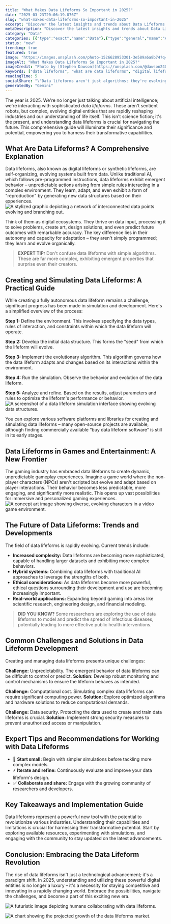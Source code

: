 ```yaml
---
title: "What Makes Data Lifeforms So Important in 2025?"
date: "2025-03-23T20:06:19.876Z"
slug: "what-makes-data-lifeforms-so-important-in-2025"
excerpt: "Discover the latest insights and trends about Data Lifeforms. This comprehensive guide covers everything you need to know about Data Lifeforms in 2025."
metaDescription: "Discover the latest insights and trends about Data Lifeforms. This comprehensive guide covers everything you need to know about Data Lifeforms in 2025."
category: "Data"
categories: [{"type":"exact","name":"Data"},{"type":"general","name":"Artificial Life"},{"type":"medium","name":"Computational Biology"},{"type":"specific","name":"Genetic Algorithms"},{"type":"niche","name":"Artificial Evolution"}]
status: "new"
trending: true
featured: true
image: "https://images.unsplash.com/photo-1526628953301-3e589a6a8b74?q=85&w=1200&fit=max&fm=webp&auto=compress"
imageAlt: "What Makes Data Lifeforms So Important in 2025?"
imageCredit: "Photo by [Stephen Dawson](https://unsplash.com/@dawson2406) on Unsplash"
keywords: ["data lifeforms", "what are data lifeforms", "digital lifeforms", "synthetic lifeforms", "data lifeforms explained", "create data lifeforms", "data lifeform simulation", "buy data lifeform software", "data lifeforms in games", "future of data lifeforms"]
readingTime: 5
socialShare: "\"Data lifeforms aren't just algorithms; they're evolving digital ecosystems shaping our future.  Are we ready to embrace their unpredictable power?\""
generatedBy: "Gemini"
---
```




The year is 2025.  We're no longer just talking about artificial intelligence; we're interacting with sophisticated *data lifeforms*.  These aren't sentient robots, but complex, evolving digital entities that are rapidly reshaping industries and our understanding of life itself. This isn't science fiction; it's the present, and understanding data lifeforms is crucial for navigating the future. This comprehensive guide will illuminate their significance and potential, empowering you to harness their transformative capabilities.

## What Are Data Lifeforms? A Comprehensive Explanation

Data lifeforms, also known as digital lifeforms or synthetic lifeforms, are self-organizing, evolving systems built from data. Unlike traditional AI, which follows pre-programmed instructions, data lifeforms exhibit emergent behavior – unpredictable actions arising from simple rules interacting in a complex environment.  They learn, adapt, and even exhibit a form of "reproduction" by generating new data structures based on their experiences. ![A stylized graphic depicting a network of interconnected data points evolving and branching out.](https://images.unsplash.com/photo-1526628953301-3e589a6a8b74?q=85&w=1200&fit=max&fm=webp&auto=compress)

Think of them as digital ecosystems.  They thrive on data input, processing it to solve problems, create art, design solutions, and even predict future outcomes with remarkable accuracy.  The key difference lies in their autonomy and capacity for adaptation – they aren't simply programmed; they learn and evolve organically.

> **EXPERT TIP:**  Don't confuse data lifeforms with simple algorithms.  These are far more complex, exhibiting emergent properties that surprise even their creators.

## Creating and Simulating Data Lifeforms: A Practical Guide

While creating a fully autonomous data lifeform remains a challenge, significant progress has been made in simulation and development.  Here's a simplified overview of the process:

**Step 1:** Define the environment.  This involves specifying the data types, rules of interaction, and constraints within which the data lifeform will operate.

**Step 2:** Develop the initial data structure. This forms the "seed" from which the lifeform will evolve.

**Step 3:** Implement the evolutionary algorithm. This algorithm governs how the data lifeform adapts and changes based on its interactions within the environment.

**Step 4:**  Run the simulation. Observe the behavior and evolution of the data lifeform.

**Step 5:** Analyze and refine.  Based on the results, adjust parameters and rules to optimize the lifeform's performance or behavior.  ![A screenshot of a data lifeform simulation interface showing evolving data structures.](https://images.unsplash.com/photo-1542744173-05336fcc7ad4?q=85&w=1200&fit=max&fm=webp&auto=compress)

You can explore various software platforms and libraries for creating and simulating data lifeforms – many open-source projects are available, although finding commercially available “buy data lifeform software” is still in its early stages.

## Data Lifeforms in Games and Entertainment: A New Frontier

The gaming industry has embraced data lifeforms to create dynamic, unpredictable gameplay experiences.  Imagine a game world where the non-player characters (NPCs) aren't scripted but evolve and adapt based on player interactions.  Their behavior becomes less predictable, more engaging, and significantly more realistic. This opens up vast possibilities for immersive and personalized gaming experiences. ![A concept art image showing diverse, evolving characters in a video game environment.](https://images.unsplash.com/photo-1551288049-bebda4e38f71?q=85&w=1200&fit=max&fm=webp&auto=compress)

## The Future of Data Lifeforms: Trends and Developments

The field of data lifeforms is rapidly evolving.  Current trends include:

* **Increased complexity:** Data lifeforms are becoming more sophisticated, capable of handling larger datasets and exhibiting more complex behaviors.
* **Hybrid systems:**  Combining data lifeforms with traditional AI approaches to leverage the strengths of both.
* **Ethical considerations:**  As data lifeforms become more powerful, ethical questions surrounding their development and use are becoming increasingly important.
* **Real-world applications:**  Expanding beyond gaming into areas like scientific research, engineering design, and financial modeling.

> **DID YOU KNOW?**  Some researchers are exploring the use of data lifeforms to model and predict the spread of infectious diseases, potentially leading to more effective public health interventions.

## Common Challenges and Solutions in Data Lifeform Development

Creating and managing data lifeforms presents unique challenges:

**Challenge:**  Unpredictability.  The emergent behavior of data lifeforms can be difficult to control or predict.
**Solution:** Develop robust monitoring and control mechanisms to ensure the lifeform behaves as intended.

**Challenge:**  Computational cost.  Simulating complex data lifeforms can require significant computing power.
**Solution:**  Explore optimized algorithms and hardware solutions to reduce computational demands.

**Challenge:**  Data security.  Protecting the data used to create and train data lifeforms is crucial.
**Solution:**  Implement strong security measures to prevent unauthorized access or manipulation.

## Expert Tips and Recommendations for Working with Data Lifeforms

* 🔑 **Start small:** Begin with simpler simulations before tackling more complex models.
* ⚡ **Iterate and refine:**  Continuously evaluate and improve your data lifeform's design.
* ✅ **Collaborate and share:**  Engage with the growing community of researchers and developers.

## Key Takeaways and Implementation Guide

Data lifeforms represent a powerful new tool with the potential to revolutionize various industries.  Understanding their capabilities and limitations is crucial for harnessing their transformative potential.  Start by exploring available resources, experimenting with simulations, and engaging with the community to stay updated on the latest advancements.

## Conclusion: Embracing the Data Lifeform Revolution

The rise of data lifeforms isn't just a technological advancement; it's a paradigm shift.  In 2025, understanding and utilizing these powerful digital entities is no longer a luxury – it's a necessity for staying competitive and innovating in a rapidly changing world.  Embrace the possibilities, navigate the challenges, and become a part of this exciting new era.

![A futuristic image depicting humans collaborating with data lifeforms.](https://images.unsplash.com/photo-1460925895917-afdab827c52f?q=85&w=1200&fit=max&fm=webp&auto=compress)

![A chart showing the projected growth of the data lifeforms market.](https://images.unsplash.com/photo-1640158615573-cd28feb1bf4e?q=85&w=1200&fit=max&fm=webp&auto=compress)
